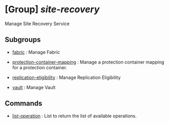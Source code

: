 # [Group] _site-recovery_

Manage Site Recovery Service

## Subgroups

- [fabric](/Commands/site-recovery/fabric/readme.md)
: Manage Fabric

- [protection-container-mapping](/Commands/site-recovery/protection-container-mapping/readme.md)
: Manage a protection container mapping for a protection container.

- [replication-eligibility](/Commands/site-recovery/replication-eligibility/readme.md)
: Manage Replication Eligibility

- [vault](/Commands/site-recovery/vault/readme.md)
: Manage Vault

## Commands

- [list-operation](/Commands/site-recovery/_list-operation.md)
: List to return the list of available operations.
